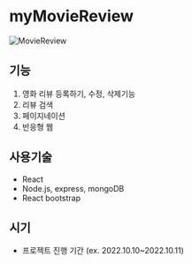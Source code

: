 # myMovieReview
![MovieReview](https://user-images.githubusercontent.com/97380925/200504367-3f2a25f1-546e-41ad-b8b1-650de6af649d.gif)


## 기능
1. 영화 리뷰 등록하기, 수정, 삭제기능
2. 리뷰 검색
3. 페이지네이션
4. 반응형 웹

## 사용기술
* React
* Node.js, express, mongoDB
* React bootstrap

## 시기
* 프로젝트 진행 기간 (ex. 2022.10.10~2022.10.11)
